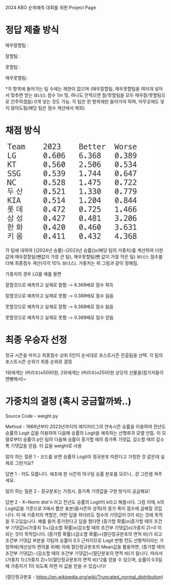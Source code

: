 2024 KBO 순위예측 대회를 위한 Project Page

# 정답 제출 방식
매우잘할팀 : 

잘할팀 :

못할팀 :

매우못할팀:


*각 항목에 들어가는 팀 수에는 제한이 없으며 (매우잘할팀, 매우못할팀을 여러개 넣어서 맞추면 얻는 보너스 점수 1/n 띵, 하나도 안적으면 잘/못할팀을 모두 매우잘/못할팀으로 간주하겠음) 0개 넣는 것도 가능. 각 팀은 한 항목에만 들어가야 하며, 아무곳에도 넣지 않아도됨(해당 팀은 점수 계산에서 제외)

# 채점 방식
![plot](weight_image.png)

각 팀에 대하여 [(2024년 승률)-(2023년 승률)]x(해당 팀의 가중치)를 계산하여 더한 값에 매우잘할팀(뺀값이 가장 큰 팀), 매우못할팀(뺀 값이 가장 작은 팀) 보너스 점수를 더해 최종점수 계산(각각 10% 보너스). 가중치는 위 그림과 같이 정해짐.

가중치의 경우 LG를 예를 들면 

잘할것으로 예측하고 실제로 잘함 -> 6.368배로 점수 획득

잘할것으로 예측하고 실제로 못함 -> 0.389배로 점수 잃음

못할것으로 예측하고 실제로 잘함 -> 6.368배로 점수 잃음

못할것으로 예측하고 실제로 못함 -> 0.389배로 점수 얻음

# 최종 우승자 선정
정규 시즌을 마치고 최종점수 상위 5인이 순서대로 포스트시즌 진출팀을 선택. 각 팀의 포스트시즌 순위가 최종 순위로 결정

1위에게는 (머리수)x5000원, 2위에게는 (머리수)x2500원 상당의 선물을(참가자들이 엔빵해서)~

# 가중치의 결정 (혹시 궁금할까봐..)
Source Code - weight.py

Method - 1969년부터 2023년까지의 메이저리그의 연속시즌 승률을 이용하여 전년도 승률의 Logit 값을 이용하여 다음해 승률의 Logit을 예측하는 선형회귀 모델 만듬. 이 모델로부터 승률이 p인 팀의 다음해 승률이 증가할 때의 증가폭 기댓값, 감소할 때의 감소폭 기댓값을 얻음. 이 값을 weight로 사용

많이 하는 질문 1 - 코드를 보면 승률의 Logit이 정규분포 따른다고 가정한 것 같은데 실제로 그런가요?

답변 1 - 저도 모릅니다. 애초에 한 시즌의 야구팀 승률 분포를 모르니.. 걍 그런셈 쳐주세요.

많이 하는 질문 2 - 정규분포는 가정시, 증가폭 기댓값을 구한 방식이 궁금해요!

답변 2 - X~Norm dist'n 이고 전년도 승률의 Logit이 k라고 해봅시다. 그럼 이때, k의 Logit값을 기준으로 X에서 뽑은 표본(올시즌의 성적)의 증가 폭이 점수에 곱해질 것입니다. 이 때 가중치의 역할은, 어떤 답을 하더라도 점수의 기댓값이 0이 되는 것에 목적을 두고있습니다. 예를 들어 증가한다고 답을 했다면 (증가할 확률)x(증가할 때의 조건부 기댓값)x(가중치 1)+(감소할 확률)x(감소할 때의 조건부 기댓값)x(가중치 2)=0 이 되는 것이 목적입니다. (증가할 확률):(감소할 확률)=(절단정규분포의 면적 비)가 되고 조건부 기댓값 부분을 각팀의 승률이 0.5 근처이므로 Logit 변형 전도 선형적이라는 가정하에(계산상의 편의를 위해) 아래 절단정규분포의 Mean값을 활용하면, (증가할 때의 조건부 기댓값):-(감소할 때의 조건부 기댓값)=(절단분포의 면적 비)가 됩니다. 따라서 (가중치 1):(가중치 2)=1/(절단정규분포의 면적 비)^2를 얻을 수 있으며, 승률이 0.5일때 가중치가 1이 되도록 하면 저 값을 얻을 수 있습니다!

(절단정규분포 - https://en.wikipedia.org/wiki/Truncated_normal_distribution)
